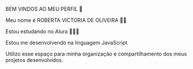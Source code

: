 BEM VINDOS AO MEU PERFIL 👋

Meu nome é ROBERTA VICTORIA DE OLIVEIRA 🤗💕

Estou estudando no Alura 👩🏻‍💻

Estou me desenvolvendo na linguagem JavaScript

Utilizo esse espaço para minha organização e compartilhamento dos meus projetos desenvolvidos.
